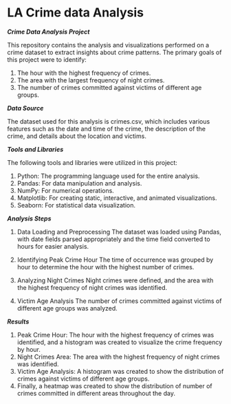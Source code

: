 # LA Crime data Analysis
 
***Crime Data Analysis Project***

This repository contains the analysis and visualizations performed on a crime dataset to extract insights about crime patterns. The primary goals of this project were to identify:

1. The hour with the highest frequency of crimes.
2. The area with the largest frequency of night crimes.
3. The number of crimes committed against victims of different age groups.


***Data Source***

The dataset used for this analysis is crimes.csv, which includes various features such as the date and time of the crime, the description of the crime, and details about the location and victims.

***Tools and Libraries***

The following tools and libraries were utilized in this project:

1. Python: The programming language used for the entire analysis.
2. Pandas: For data manipulation and analysis.
3. NumPy: For numerical operations.
4. Matplotlib: For creating static, interactive, and animated visualizations.
5. Seaborn: For statistical data visualization.

***Analysis Steps***

1. Data Loading and Preprocessing
The dataset was loaded using Pandas, with date fields parsed appropriately and the time field converted to hours for easier analysis.

2. Identifying Peak Crime Hour
The time of occurrence was grouped by hour to determine the hour with the highest number of crimes.

3. Analyzing Night Crimes
Night crimes were defined, and the area with the highest frequency of night crimes was identified.

4. Victim Age Analysis
The number of crimes committed against victims of different age groups was analyzed.

***Results***

1. Peak Crime Hour: The hour with the highest frequency of crimes was identified, and a histogram was created to visualize the crime frequency by hour.
2. Night Crimes Area: The area with the highest frequency of night crimes was identified.
3. Victim Age Analysis: A histogram was created to show the distribution of crimes against victims of different age groups.
4. Finally, a heatmap was created to show the distribution of number of crimes committed in different areas throughout the day.





